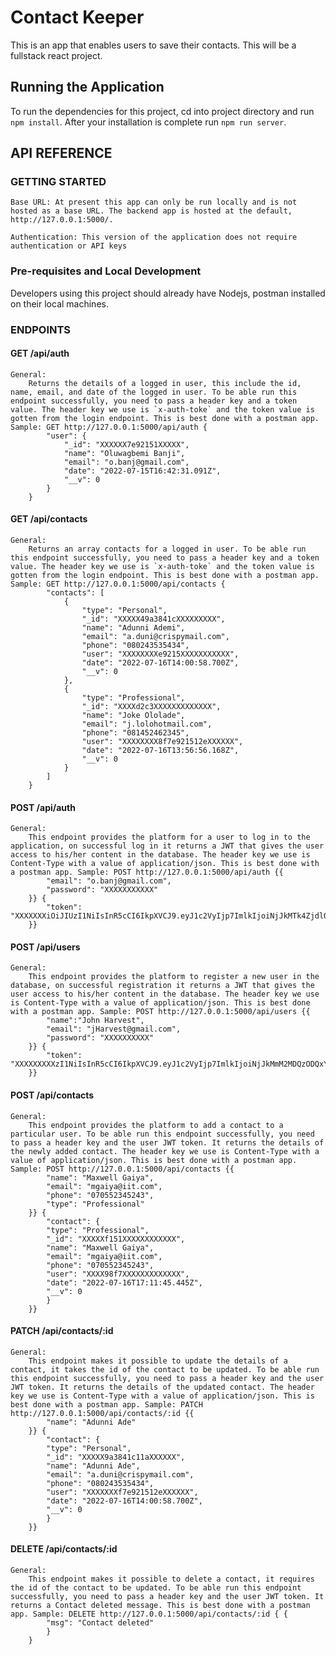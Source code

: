 # Contact Keeper

This is an app that enables users to save their contacts. This will be a fullstack react project.

## Running the Application
To run the dependencies for this project, cd into project directory and run `npm install`. After your installation is complete run `npm run server`.



## API REFERENCE

### GETTING STARTED
    Base URL: At present this app can only be run locally and is not hosted as a base URL. The backend app is hosted at the default, http://127.0.0.1:5000/.

    Authentication: This version of the application does not require authentication or API keys

### Pre-requisites and Local Development
Developers using this project should already have Nodejs, postman installed on their local machines.


### ENDPOINTS

#### GET /api/auth
    General:
        Returns the details of a logged in user, this include the id, name, email, and date of the logged in user. To be able run this endpoint successfully, you need to pass a header key and a token value. The header key we use is `x-auth-toke` and the token value is gotten from the login endpoint. This is best done with a postman app. Sample: GET http://127.0.0.1:5000/api/auth {
            "user": {
                "_id": "XXXXXX7e92151XXXXX",
                "name": "Oluwagbemi Banji",
                "email": "o.banj@gmail.com",
                "date": "2022-07-15T16:42:31.091Z",
                "__v": 0
            }
        }

#### GET /api/contacts
    General:
        Returns an array contacts for a logged in user. To be able run this endpoint successfully, you need to pass a header key and a token value. The header key we use is `x-auth-toke` and the token value is gotten from the login endpoint. This is best done with a postman app. Sample: GET http://127.0.0.1:5000/api/contacts {
            "contacts": [
                {
                    "type": "Personal",
                    "_id": "XXXXX49a3841cXXXXXXXXX",
                    "name": "Adunni Ademi",
                    "email": "a.duni@crispymail.com",
                    "phone": "080243535434",
                    "user": "XXXXXXXXe9215XXXXXXXXXXX",
                    "date": "2022-07-16T14:00:58.700Z",
                    "__v": 0
                },
                {
                    "type": "Professional",
                    "_id": "XXXXd2c3XXXXXXXXXXXXX",
                    "name": "Joke Ololade",
                    "email": "j.lolohotmail.com",
                    "phone": "081452462345",
                    "user": "XXXXXXXX8f7e921512eXXXXXX",
                    "date": "2022-07-16T13:56:56.168Z",
                    "__v": 0
                }
            ]
        }

#### POST /api/auth
    General:
        This endpoint provides the platform for a user to log in to the application, on successful log in it returns a JWT that gives the user access to his/her content in the database. The header key we use is Content-Type with a value of application/json. This is best done with a postman app. Sample: POST http://127.0.0.1:5000/api/auth {{
            "email": "o.banj@gmail.com",
            "password": "XXXXXXXXXXX"
        }} {
            "token": "XXXXXXXiOiJIUzI1NiIsInR5cCI6IkpXVCJ9.eyJ1c2VyIjp7ImlkIjoiNjJkMTk4ZjdlOTIxNTEyZTY0ODBmNmMyIn0sImlhdCI6MTY1Nzk5MDUyOCwiZXhwIjoxNjU4MzUwNTI4fQ.t7cmJqXXXXXXXXXXXX"
        }}

#### POST /api/users
    General:
        This endpoint provides the platform to register a new user in the database, on successful registration it returns a JWT that gives the user access to his/her content in the database. The header key we use is Content-Type with a value of application/json. This is best done with a postman app. Sample: POST http://127.0.0.1:5000/api/users {{
            "name":"John Harvest",
            "email": "jHarvest@gmail.com",
            "password": "XXXXXXXXXX"
        }} {
            "token": "XXXXXXXXXzI1NiIsInR5cCI6IkpXVCJ9.eyJ1c2VyIjp7ImlkIjoiNjJkMmM2MDQzODQxYzExYWY0ODRlYzQ2In0sImlhdCI6MTY1Nzk4MDQyMSwiZXhwIjoxNjU4MzQwNDIxfQ.vfQaofCXXXXXXXXXXXXXXXX"
        }}


#### POST /api/contacts
    General:
        This endpoint provides the platform to add a contact to a particular user. To be able run this endpoint successfully, you need to pass a header key and the user JWT token. It returns the details of the newly added contact. The header key we use is Content-Type with a value of application/json. This is best done with a postman app. Sample: POST http://127.0.0.1:5000/api/contacts {{
            "name": "Maxwell Gaiya",
            "email": "mgaiya@iit.com",
            "phone": "070552345243",
            "type": "Professional"
        }} {
            "contact": {
            "type": "Professional",
            "_id": "XXXXXf151XXXXXXXXXXXX",
            "name": "Maxwell Gaiya",
            "email": "mgaiya@iit.com",
            "phone": "070552345243",
            "user": "XXXX98f7XXXXXXXXXXXXX",
            "date": "2022-07-16T17:11:45.445Z",
            "__v": 0
            }
        }}


#### PATCH /api/contacts/:id
    General:
        This endpoint makes it possible to update the details of a contact, it takes the id of the contact to be updated. To be able run this endpoint successfully, you need to pass a header key and the user JWT token. It returns the details of the updated contact. The header key we use is Content-Type with a value of application/json. This is best done with a postman app. Sample: PATCH http://127.0.0.1:5000/api/contacts/:id {{
            "name": "Adunni Ade"
        }} {
            "contact": {
            "type": "Personal",
            "_id": "XXXXX9a3841c11aXXXXXX",
            "name": "Adunni Ade",
            "email": "a.duni@crispymail.com",
            "phone": "080243535434",
            "user": "XXXXXXXf7e921512eXXXXXX",
            "date": "2022-07-16T14:00:58.700Z",
            "__v": 0
            }
        }}

#### DELETE /api/contacts/:id
    General:
        This endpoint makes it possible to delete a contact, it requires the id of the contact to be updated. To be able run this endpoint successfully, you need to pass a header key and the user JWT token. It returns a Contact deleted message. This is best done with a postman app. Sample: DELETE http://127.0.0.1:5000/api/contacts/:id { {
            "msg": "Contact deleted"
            }
        }
